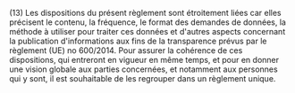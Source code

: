 (13) Les dispositions du présent règlement sont étroitement liées car elles précisent le contenu, la fréquence, le format des demandes de données, la méthode à utiliser pour traiter ces données et d'autres aspects concernant la publication d'informations aux fins de la transparence prévus par le règlement (UE) no 600/2014. Pour assurer la cohérence de ces dispositions, qui entreront en vigueur en même temps, et pour en donner une vision globale aux parties concernées, et notamment aux personnes qui y sont, il est souhaitable de les regrouper dans un règlement unique.